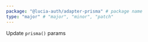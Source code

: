 ```yaml
---
package: "@lucia-auth/adapter-prisma" # package name
type: "major" # "major", "minor", "patch"
---
```


Update `prisma()` params